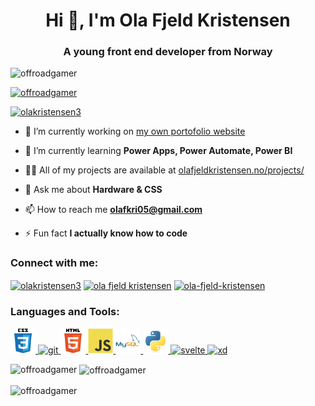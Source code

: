 <h1 align="center">Hi 👋, I'm Ola Fjeld Kristensen</h1>
<h3 align="center">A young front end developer from Norway</h3>

<p align="left"> <img src="https://komarev.com/ghpvc/?username=offroadgamer&label=Profile%20views&color=0e75b6&style=flat" alt="offroadgamer" /> </p>

<p align="left"> <a href="https://github.com/ryo-ma/github-profile-trophy"><img src="https://github-profile-trophy.vercel.app/?username=offroadgamer" alt="offroadgamer" /></a> </p>

<p align="left"> <a href="https://twitter.com/olakristensen3" target="blank"><img src="https://img.shields.io/twitter/follow/olakristensen3?logo=twitter&style=for-the-badge" alt="olakristensen3" /></a> </p>

- 🔭 I’m currently working on [my own portofolio website](olafjeldkristensen.no)

- 🌱 I’m currently learning **Power Apps, Power Automate, Power BI**

- 👨‍💻 All of my projects are available at [olafjeldkristensen.no/projects/](olafjeldkristensen.no/projects/)

- 💬 Ask me about **Hardware & CSS**

- 📫 How to reach me **olafkri05@gmail.com**

- ⚡ Fun fact **I actually know how to code**

<h3 align="left">Connect with me:</h3>
<p align="left">
<a href="https://twitter.com/olakristensen3" target="blank"><img align="center" src="https://raw.githubusercontent.com/rahuldkjain/github-profile-readme-generator/master/src/images/icons/Social/twitter.svg" alt="olakristensen3" height="30" width="40" /></a>
<a href="https://linkedin.com/in/ola fjeld kristensen" target="blank"><img align="center" src="https://raw.githubusercontent.com/rahuldkjain/github-profile-readme-generator/master/src/images/icons/Social/linked-in-alt.svg" alt="ola fjeld kristensen" height="30" width="40" /></a>
<a href="https://stackoverflow.com/users/ola-fjeld-kristensen" target="blank"><img align="center" src="https://raw.githubusercontent.com/rahuldkjain/github-profile-readme-generator/master/src/images/icons/Social/stack-overflow.svg" alt="ola-fjeld-kristensen" height="30" width="40" /></a>
</p>

<h3 align="left">Languages and Tools:</h3>
<p align="left"> <a href="https://www.w3schools.com/css/" target="_blank" rel="noreferrer"> <img src="https://raw.githubusercontent.com/devicons/devicon/master/icons/css3/css3-original-wordmark.svg" alt="css3" width="40" height="40"/> </a> <a href="https://git-scm.com/" target="_blank" rel="noreferrer"> <img src="https://www.vectorlogo.zone/logos/git-scm/git-scm-icon.svg" alt="git" width="40" height="40"/> </a> <a href="https://www.w3.org/html/" target="_blank" rel="noreferrer"> <img src="https://raw.githubusercontent.com/devicons/devicon/master/icons/html5/html5-original-wordmark.svg" alt="html5" width="40" height="40"/> </a> <a href="https://developer.mozilla.org/en-US/docs/Web/JavaScript" target="_blank" rel="noreferrer"> <img src="https://raw.githubusercontent.com/devicons/devicon/master/icons/javascript/javascript-original.svg" alt="javascript" width="40" height="40"/> </a> <a href="https://www.mysql.com/" target="_blank" rel="noreferrer"> <img src="https://raw.githubusercontent.com/devicons/devicon/master/icons/mysql/mysql-original-wordmark.svg" alt="mysql" width="40" height="40"/> </a> <a href="https://www.python.org" target="_blank" rel="noreferrer"> <img src="https://raw.githubusercontent.com/devicons/devicon/master/icons/python/python-original.svg" alt="python" width="40" height="40"/> </a> <a href="https://svelte.dev" target="_blank" rel="noreferrer"> <img src="https://upload.wikimedia.org/wikipedia/commons/1/1b/Svelte_Logo.svg" alt="svelte" width="40" height="40"/> </a> <a href="https://www.adobe.com/products/xd.html" target="_blank" rel="noreferrer"> <img src="https://cdn.worldvectorlogo.com/logos/adobe-xd.svg" alt="xd" width="40" height="40"/> </a> </p>

<p><img align="left" src="https://github-readme-stats.vercel.app/api/top-langs?username=offroadgamer&show_icons=true&locale=en&layout=compact" alt="offroadgamer" /></p>

<p>&nbsp;<img align="center" src="https://github-readme-stats.vercel.app/api?username=offroadgamer&show_icons=true&locale=en" alt="offroadgamer" /></p>

<p><img align="center" src="https://github-readme-streak-stats.herokuapp.com/?user=offroadgamer&" alt="offroadgamer" /></p>

